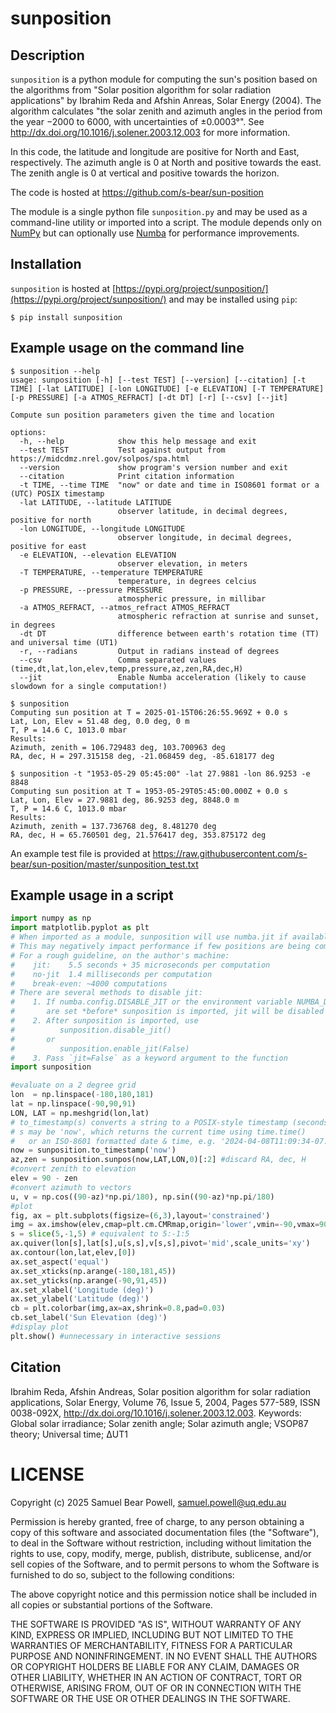 # sunposition

## Description

`sunposition` is a python module for computing the sun's position based on the algorithms from "Solar position algorithm for solar radiation applications" by Ibrahim Reda and Afshin Anreas, Solar Energy (2004).
The algorithm calculates "the solar zenith and azimuth angles in the period from the year −2000 to 6000, with uncertainties of ±0.0003°".
See http://dx.doi.org/10.1016/j.solener.2003.12.003 for more information.

In this code, the latitude and longitude are positive for North and East, respectively.
The azimuth angle is 0 at North and positive towards the east.
The zenith angle is 0 at vertical and positive towards the horizon.

The code is hosted at https://github.com/s-bear/sun-position

The module is a single python file `sunposition.py` and may be used as a command-line utility or imported into a script.
The module depends only on [NumPy](https://numpy.org) but can optionally use [Numba](https://numba.pydata.org/) for performance improvements.

## Installation

`sunposition` is hosted at [https://pypi.org/project/sunposition/](https://pypi.org/project/sunposition/) and may be installed using `pip`:

```
$ pip install sunposition
```

## Example usage on the command line

```
$ sunposition --help
usage: sunposition [-h] [--test TEST] [--version] [--citation] [-t TIME] [-lat LATITUDE] [-lon LONGITUDE] [-e ELEVATION] [-T TEMPERATURE] [-p PRESSURE] [-a ATMOS_REFRACT] [-dt DT] [-r] [--csv] [--jit]

Compute sun position parameters given the time and location

options:
  -h, --help            show this help message and exit
  --test TEST           Test against output from https://midcdmz.nrel.gov/solpos/spa.html
  --version             show program's version number and exit
  --citation            Print citation information
  -t TIME, --time TIME  "now" or date and time in ISO8601 format or a (UTC) POSIX timestamp
  -lat LATITUDE, --latitude LATITUDE
                        observer latitude, in decimal degrees, positive for north
  -lon LONGITUDE, --longitude LONGITUDE
                        observer longitude, in decimal degrees, positive for east
  -e ELEVATION, --elevation ELEVATION
                        observer elevation, in meters
  -T TEMPERATURE, --temperature TEMPERATURE
                        temperature, in degrees celcius
  -p PRESSURE, --pressure PRESSURE
                        atmospheric pressure, in millibar
  -a ATMOS_REFRACT, --atmos_refract ATMOS_REFRACT
                        atmospheric refraction at sunrise and sunset, in degrees
  -dt DT                difference between earth's rotation time (TT) and universal time (UT1)
  -r, --radians         Output in radians instead of degrees
  --csv                 Comma separated values (time,dt,lat,lon,elev,temp,pressure,az,zen,RA,dec,H)
  --jit                 Enable Numba acceleration (likely to cause slowdown for a single computation!)

$ sunposition
Computing sun position at T = 2025-01-15T06:26:55.969Z + 0.0 s
Lat, Lon, Elev = 51.48 deg, 0.0 deg, 0 m
T, P = 14.6 C, 1013.0 mbar
Results:
Azimuth, zenith = 106.729483 deg, 103.700963 deg
RA, dec, H = 297.315158 deg, -21.068459 deg, -85.618177 deg

$ sunposition -t "1953-05-29 05:45:00" -lat 27.9881 -lon 86.9253 -e 8848
Computing sun position at T = 1953-05-29T05:45:00.000Z + 0.0 s
Lat, Lon, Elev = 27.9881 deg, 86.9253 deg, 8848.0 m
T, P = 14.6 C, 1013.0 mbar
Results:
Azimuth, zenith = 137.736768 deg, 8.481270 deg
RA, dec, H = 65.760501 deg, 21.576417 deg, 353.875172 deg
```

An example test file is provided at https://raw.githubusercontent.com/s-bear/sun-position/master/sunposition_test.txt

## Example usage in a script

```python
import numpy as np
import matplotlib.pyplot as plt
# When imported as a module, sunposition will use numba.jit if available
# This may negatively impact performance if few positions are being computed
# For a rough guideline, on the author's machine:
#    jit:    5.5 seconds + 35 microseconds per computation
#    no-jit  1.4 milliseconds per computation
#    break-even: ~4000 computations
# There are several methods to disable jit:
#    1. If numba.config.DISABLE_JIT or the environment variable NUMBA_DISABLE_JIT
#       are set *before* sunposition is imported, jit will be disabled by default.
#    2. After sunposition is imported, use
#          sunposition.disable_jit()
#       or
#          sunposition.enable_jit(False)
#    3. Pass `jit=False` as a keyword argument to the function
import sunposition

#evaluate on a 2 degree grid
lon  = np.linspace(-180,180,181)
lat = np.linspace(-90,90,91)
LON, LAT = np.meshgrid(lon,lat)
# to_timestamp(s) converts a string to a POSIX-style timestamp (seconds since epoch)
# s may be 'now', which returns the current time using time.time()
#   or an ISO-8601 formatted date & time, e.g. '2024-04-08T11:09:34-07:00' 
now = sunposition.to_timestamp('now')
az,zen = sunposition.sunpos(now,LAT,LON,0)[:2] #discard RA, dec, H
#convert zenith to elevation
elev = 90 - zen
#convert azimuth to vectors
u, v = np.cos((90-az)*np.pi/180), np.sin((90-az)*np.pi/180)
#plot
fig, ax = plt.subplots(figsize=(6,3),layout='constrained')
img = ax.imshow(elev,cmap=plt.cm.CMRmap,origin='lower',vmin=-90,vmax=90,extent=(-181,181,-91,91))
s = slice(5,-1,5) # equivalent to 5:-1:5
ax.quiver(lon[s],lat[s],u[s,s],v[s,s],pivot='mid',scale_units='xy')
ax.contour(lon,lat,elev,[0])
ax.set_aspect('equal')
ax.set_xticks(np.arange(-180,181,45))
ax.set_yticks(np.arange(-90,91,45))
ax.set_xlabel('Longitude (deg)')
ax.set_ylabel('Latitude (deg)')
cb = plt.colorbar(img,ax=ax,shrink=0.8,pad=0.03)
cb.set_label('Sun Elevation (deg)')
#display plot
plt.show() #unnecessary in interactive sessions

```

## Citation
Ibrahim Reda, Afshin Andreas, Solar position algorithm for solar radiation applications, Solar Energy, Volume 76, Issue 5, 2004, Pages 577-589, ISSN 0038-092X, http://dx.doi.org/10.1016/j.solener.2003.12.003.
Keywords: Global solar irradiance; Solar zenith angle; Solar azimuth angle; VSOP87 theory; Universal time; ΔUT1

# LICENSE

Copyright (c) 2025 Samuel Bear Powell, samuel.powell@uq.edu.au

Permission is hereby granted, free of charge, to any person obtaining a copy
of this software and associated documentation files (the "Software"), to deal
in the Software without restriction, including without limitation the rights
to use, copy, modify, merge, publish, distribute, sublicense, and/or sell
copies of the Software, and to permit persons to whom the Software is
furnished to do so, subject to the following conditions:

The above copyright notice and this permission notice shall be included in all
copies or substantial portions of the Software.

THE SOFTWARE IS PROVIDED "AS IS", WITHOUT WARRANTY OF ANY KIND, EXPRESS OR
IMPLIED, INCLUDING BUT NOT LIMITED TO THE WARRANTIES OF MERCHANTABILITY,
FITNESS FOR A PARTICULAR PURPOSE AND NONINFRINGEMENT. IN NO EVENT SHALL THE
AUTHORS OR COPYRIGHT HOLDERS BE LIABLE FOR ANY CLAIM, DAMAGES OR OTHER
LIABILITY, WHETHER IN AN ACTION OF CONTRACT, TORT OR OTHERWISE, ARISING FROM,
OUT OF OR IN CONNECTION WITH THE SOFTWARE OR THE USE OR OTHER DEALINGS IN THE
SOFTWARE.
